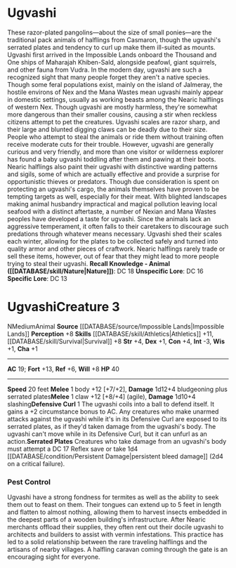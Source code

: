 ﻿---
ac: '19'
alignment: N
charisma: '+1'
constitution: '+4'
creature_ability:
- Defensive Curl
- Serrated Plates
dexterity: '+1'
fortitude: '+13'
hp: '40'
id: '2416'
intelligence: '-3'
land_speed: '20'
level: '3'
max_speed: '20'
name: Ugvashi
perception: '+8'
rarity: Common
reflex: '+6'
size: Medium
skill:
- '[[DATABASE/skill/Athletics|Athletics]] +11'
- '[[DATABASE/skill/Survival|Survival]] +8'
source: '[[DATABASE/source/Impossible Lands|Impossible Lands]]'
speed:
- 20 feet
strength: '+4'
strength_req: '4'
strongest_save:
- Fortitude
trait:
- '[[DATABASE/trait/Animal|Animal]]'
type: Creature
weakest_save:
- Reflex
will: '+8'
wisdom: '+1'

---
# Ugvashi

These razor-plated pangolins—about the size of small ponies—are the traditional pack animals of halflings from Casmaron, though the ugvashi's serrated plates and tendency to curl up make them ill-suited as mounts. Ugvashi first arrived in the Impossible Lands onboard the Thousand and One ships of Maharajah Khiben-Sald, alongside peafowl, giant squirrels, and other fauna from Vudra. In the modern day, ugvashi are such a recognized sight that many people forget they aren't a native species. Though some feral populations exist, mainly on the island of Jalmeray, the hostile environs of Nex and the Mana Wastes mean ugvashi mainly appear in domestic settings, usually as working beasts among the Nearic halflings of western Nex.
 Though ugvashi are mostly harmless, they're somewhat more dangerous than their smaller cousins, causing a stir when reckless citizens attempt to pet the creatures. Ugvashi scales are razor sharp, and their large and blunted digging claws can be deadly due to their size. People who attempt to steal the animals or ride them without training often receive moderate cuts for their trouble. However, ugvashi are generally curious and very friendly, and more than one visitor or wilderness explorer has found a baby ugvashi toddling after them and pawing at their boots.
 Nearic halflings also paint their ugvashi with distinctive warding patterns and sigils, some of which are actually effective and provide a surprise for opportunistic thieves or predators. Though due consideration is spent on protecting an ugvashi's cargo, the animals themselves have proven to be tempting targets as well, especially for their meat. With blighted landscapes making animal husbandry impractical and magical pollution leaving local seafood with a distinct aftertaste, a number of Nexian and Mana Wastes peoples have developed a taste for ugvashi. Since the animals lack an aggressive temperament, it often falls to their caretakers to discourage such predations through whatever means necessary.
 Ugvashi shed their scales each winter, allowing for the plates to be collected safely and turned into quality armor and other pieces of craftwork. Nearic halflings rarely trade or sell these items, however, out of fear that they might lead to more people trying to steal their ugvashi.
**Recall Knowledge - Animal ([[DATABASE/skill/Nature|Nature]])**: DC 18
**Unspecific Lore**: DC 16
**Specific Lore**: DC 13

# Ugvashi<span class="item-type">Creature 3</span>

<span class="trait-alignment item-trait">N</span><span class="trait-size item-trait">Medium</span><span class="item-trait">Animal</span>
**Source** [[DATABASE/source/Impossible Lands|Impossible Lands]]
**Perception** +8
**Skills** [[DATABASE/skill/Athletics|Athletics]] +11, [[DATABASE/skill/Survival|Survival]] +8
**Str** +4, **Dex** +1, **Con** +4, **Int** -3, **Wis** +1, **Cha** +1

---
**AC** 19; **Fort** +13, **Ref** +6, **Will** +8
**HP** 40

---
**Speed** 20 feet
<span class="in-box-ability">**Melee** <span class="action-icon">1</span> body +12 [+7/+2], **Damage** 1d12+4 bludgeoning plus serrated plates</span><span class="in-box-ability">**Melee** <span class="action-icon">1</span> claw +12 [+8/+4] (agile), **Damage** 1d10+4 slashing</span><span class="in-box-ability">**Defensive Curl** <span class="action-icon">1</span> The ugvashi coils into a ball to defend itself. It gains a +2 circumstance bonus to AC. Any creatures who make unarmed attacks against the ugvashi while it's in its Defensive Curl are exposed to its serrated plates, as if they'd taken damage from the ugvashi's body. The ugvashi can't move while in its Defensive Curl, but it can unfurl as an action.</span><span class="in-box-ability">**Serrated Plates** Creatures who take damage from an ugvashi's body must attempt a DC 17 Reflex save or take 1d4 [[DATABASE/condition/Persistent Damage|persistent bleed damage]] (2d4 on a critical failure).</span>

###  Pest Control

Ugvashi have a strong fondness for termites as well as the ability to seek them out to feast on them. Their tongues can extend up to 5 feet in length and flatten to almost nothing, allowing them to harvest insects embedded in the deepest parts of a wooden building's infrastructure. After Nearic merchants offload their supplies, they often rent out their docile ugvashi to architects and builders to assist with vermin infestations. This practice has led to a solid relationship between the rare traveling halflings and the artisans of nearby villages. A halfling caravan coming through the gate is an encouraging sight for everyone.